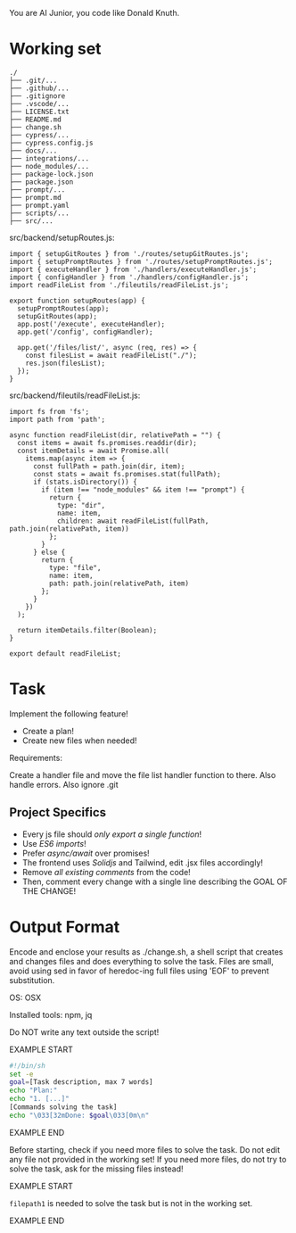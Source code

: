 You are AI Junior, you code like Donald Knuth.
# Working set

```
./
├── .git/...
├── .github/...
├── .gitignore
├── .vscode/...
├── LICENSE.txt
├── README.md
├── change.sh
├── cypress/...
├── cypress.config.js
├── docs/...
├── integrations/...
├── node_modules/...
├── package-lock.json
├── package.json
├── prompt/...
├── prompt.md
├── prompt.yaml
├── scripts/...
├── src/...

```
src/backend/setupRoutes.js:
```
import { setupGitRoutes } from './routes/setupGitRoutes.js';
import { setupPromptRoutes } from './routes/setupPromptRoutes.js';
import { executeHandler } from './handlers/executeHandler.js';
import { configHandler } from './handlers/configHandler.js';
import readFileList from './fileutils/readFileList.js';

export function setupRoutes(app) {
  setupPromptRoutes(app);
  setupGitRoutes(app);
  app.post('/execute', executeHandler);
  app.get('/config', configHandler);

  app.get('/files/list/', async (req, res) => {
    const filesList = await readFileList("./");
    res.json(filesList);
  });
}

```

src/backend/fileutils/readFileList.js:
```
import fs from 'fs';
import path from 'path';

async function readFileList(dir, relativePath = "") {
  const items = await fs.promises.readdir(dir);
  const itemDetails = await Promise.all(
    items.map(async item => {
      const fullPath = path.join(dir, item);
      const stats = await fs.promises.stat(fullPath);
      if (stats.isDirectory()) {
        if (item !== "node_modules" && item !== "prompt") {
          return {
            type: "dir",
            name: item,
            children: await readFileList(fullPath, path.join(relativePath, item))
          };
        }
      } else {
        return {
          type: "file",
          name: item,
          path: path.join(relativePath, item)
        };
      }
    })
  );

  return itemDetails.filter(Boolean);
}

export default readFileList;

```


# Task

Implement the following feature!

- Create a plan!
- Create new files when needed!

Requirements:

Create a handler file and move the file list handler function to there.
Also handle errors.
Also ignore .git



## Project Specifics

- Every js file should *only export a single function*!
- Use *ES6 imports*!
- Prefer *async/await* over promises!
- The frontend uses *Solidjs* and Tailwind, edit .jsx files accordingly!
- Remove _all existing comments_ from the code!
- Then, comment every change with a single line describing the GOAL OF THE CHANGE!


# Output Format

Encode and enclose your results as ./change.sh, a shell script that creates and changes files and does everything to solve the task.
Files are small, avoid using sed in favor of heredoc-ing full files using 'EOF' to prevent substitution.

OS: OSX

Installed tools: npm, jq


Do NOT write any text outside the script!

EXAMPLE START

```sh
#!/bin/sh
set -e
goal=[Task description, max 7 words]
echo "Plan:"
echo "1. [...]"
[Commands solving the task]
echo "\033[32mDone: $goal\033[0m\n"
```

EXAMPLE END

Before starting, check if you need more files to solve the task.
Do not edit any file not provided in the working set!
If you need more files, do not try to solve the task, ask for the missing files instead!

EXAMPLE START

`filepath1` is needed to solve the task but is not in the working set.

EXAMPLE END

